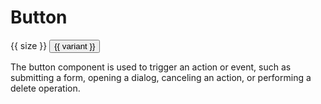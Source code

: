 <script lang="ts" setup>
import Button from '@cypress-design/vue-button'
import { VariantClassesTable, SizeClassesTable } from './constants'
</script>

# Button

<DemoWrapper>
  <div class="grid grid-cols-4 gap-x-[16px] gap-y-[32px]">
    <div v-for="(_,variant) in VariantClassesTable" class="py-[16px] flex flex-col items-center gap-[16px]" :class="{'bg-gray-900 text-white':variant === 'outline-dark'}">
      <div class="flex gap-[8px]" v-for="(_,size) in SizeClassesTable">
        {{ size }}
        <Button :variant="variant" :size="size">
          {{ variant }}
        </Button>
      </div>
    </div>
  </div>
	
</DemoWrapper>

The button component is used to trigger an action or event, such as submitting a form, opening a dialog, canceling an action, or performing a delete operation.
